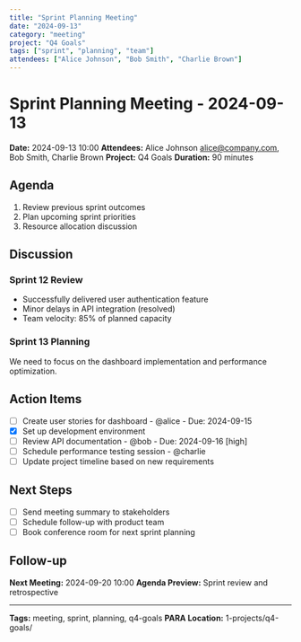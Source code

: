 ```yaml
---
title: "Sprint Planning Meeting"
date: "2024-09-13"
category: "meeting"
project: "Q4 Goals"
tags: ["sprint", "planning", "team"]
attendees: ["Alice Johnson", "Bob Smith", "Charlie Brown"]
---
```


# Sprint Planning Meeting - 2024-09-13

**Date:** 2024-09-13 10:00
**Attendees:** Alice Johnson <alice@company.com>, Bob Smith, Charlie Brown
**Project:** Q4 Goals
**Duration:** 90 minutes

## Agenda
1. Review previous sprint outcomes
2. Plan upcoming sprint priorities
3. Resource allocation discussion

## Discussion

### Sprint 12 Review
- Successfully delivered user authentication feature
- Minor delays in API integration (resolved)
- Team velocity: 85% of planned capacity

### Sprint 13 Planning
We need to focus on the dashboard implementation and performance optimization.

## Action Items
- [ ] Create user stories for dashboard - @alice - Due: 2024-09-15
- [x] Set up development environment
- [ ] Review API documentation - @bob - Due: 2024-09-16 [high]
- [ ] Schedule performance testing session - @charlie
- [ ] Update project timeline based on new requirements

## Next Steps
- [ ] Send meeting summary to stakeholders
- [ ] Schedule follow-up with product team
- [ ] Book conference room for next sprint planning

## Follow-up
**Next Meeting:** 2024-09-20 10:00
**Agenda Preview:** Sprint review and retrospective

---
**Tags:** meeting, sprint, planning, q4-goals
**PARA Location:** 1-projects/q4-goals/